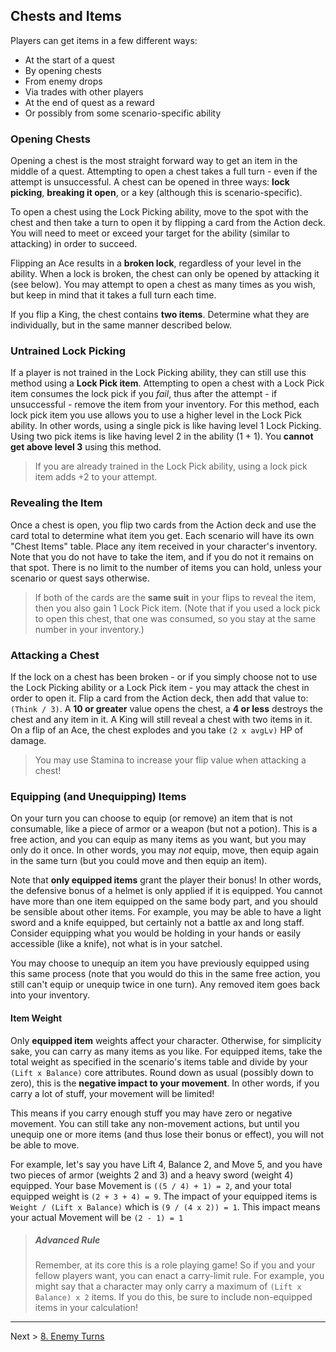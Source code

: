 ## Chests and Items

Players can get items in a few different ways:

* At the start of a quest
* By opening chests
* From enemy drops
* Via trades with other players
* At the end of quest as a reward
* Or possibly from some scenario-specific ability

### Opening Chests

Opening a chest is the most straight forward way to get an item in the middle of a quest. Attempting to open a chest takes a full turn - even if the attempt is unsuccessful. A chest can be opened in three ways: **lock picking**, **breaking it open**, or a key (although this is scenario-specific).

To open a chest using the Lock Picking ability, move to the spot with the chest and then take a turn to open it by flipping a card from the Action deck. You will need to meet or exceed your target for the ability (similar to attacking) in order to succeed.

Flipping an Ace results in a **broken lock**, regardless of your level in the ability. When a lock is broken, the chest can only be opened by attacking it (see below). You may attempt to open a chest as many times as you wish, but keep in mind that it takes a full turn each time.

If you flip a King, the chest contains **two items**. Determine what they are individually, but in the same manner described below.

### Untrained Lock Picking

If a player is not trained in the Lock Picking ability, they can still use this method using a **Lock Pick item**. Attempting to open a chest with a Lock Pick item consumes the lock pick if you _fail_, thus after the attempt - if unsuccessful - remove the item from your inventory. For this method, each lock pick item you use allows you to use a higher level in the Lock Pick ability. In other words, using a single pick is like having level 1 Lock Picking. Using two pick items is like having level 2 in the ability (1 + 1). You **cannot get above level 3** using this method.

> If you are already trained in the Lock Pick ability, using a lock pick item adds +2 to your attempt.

### Revealing the Item

Once a chest is open, you flip two cards from the Action deck and use the card total to determine what item you get. Each scenario will have its own "Chest Items" table. Place any item received in your character's inventory. Note that you do not have to take the item, and if you do not it remains on that spot. There is no limit to the number of items you can hold, unless your scenario or quest says otherwise.

> If both of the cards are the **same suit** in your flips to reveal the item, then you also gain 1 Lock Pick item. (Note that if you used a lock pick to open this chest, that one was consumed, so you stay at the same number in your inventory.)

### Attacking a Chest

If the lock on a chest has been broken - or if you simply choose not to use the Lock Picking ability or a Lock Pick item - you may attack the chest in order to open it. Flip a card from the Action deck, then add that value to: `(Think / 3)`. A **10 or greater** value opens the chest, a **4 or less** destroys the chest and any item in it. A King will still reveal a chest with two items in it. On a flip of an Ace, the chest explodes and you take `(2 x avgLv)` HP of damage.

> You may use Stamina to increase your flip value when attacking a chest!

### Equipping (and Unequipping) Items

On your turn you can choose to equip (or remove) an item that is not consumable, like a piece of armor or a weapon (but not a potion). This is a free action, and you can equip as many items as you want, but you may only do it once. In other words, you may _not_ equip, move, then equip again in the same turn (but you could move and then equip an item).

Note that **only equipped items** grant the player their bonus! In other words, the defensive bonus of a helmet is only applied if it is equipped. You cannot have more than one item equipped on the same body part, and you should be sensible about other items. For example, you may be able to have a light sword and a knife equipped, but certainly not a battle ax and long staff. Consider equipping what you would be holding in your hands or easily accessible (like a knife), not what is in your satchel.

You may choose to unequip an item you have previously equipped using this same process (note that you would do this in the same free action, you still can't equip or unequip twice in one turn). Any removed item goes back into your inventory.

#### Item Weight

Only **equipped item** weights affect your character. Otherwise, for simplicity sake, you can carry as many items as you like. For equipped items, take the total weight as specified in the scenario's items table and divide by your `(Lift x Balance)` core attributes. Round down as usual (possibly down to zero), this is the **negative impact to your movement**. In other words, if you carry a lot of stuff, your movement will be limited!

This means if you carry enough stuff you may have zero or negative movement. You can still take any non-movement actions, but until you unequip one or more items (and thus lose their bonus or effect), you will not be able to move.

For example, let's say you have Lift 4, Balance 2, and Move 5, and you have two pieces of armor (weights 2 and 3) and a heavy sword (weight 4) equipped. Your base Movement is `((5 / 4) + 1) = 2`,  and your total equipped weight is `(2 + 3 + 4) = 9`. The impact of your equipped items is `Weight / (Lift x Balance)` which is `(9 / (4 x 2)) = 1`. This impact means your actual Movement will be `(2 - 1) = 1`

> ##### Advanced Rule
> 
> Remember, at its core this is a role playing game! So if you and your fellow players want, you can enact a carry-limit rule. For example, you might say that a character may only carry a maximum of `(Lift x Balance) x 2` items. If you do this, be sure to include non-equipped items in your calculation!


---

Next > [8. Enemy Turns](08_enemy_turns.md)
